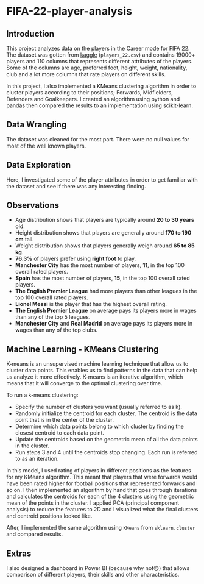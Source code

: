 # FIFA-22-player-analysis

## Introduction
This project analyzes data on the players in the Career mode for FIFA 22. The dataset was gotten from [kaggle](https://www.kaggle.com/datasets/stefanoleone992/fifa-22-complete-player-dataset) (`players_22.csv`) and contains 19000+ players and 110 columns that represents different attributes of the players. Some of the columns are age, preferred foot, height, weight, nationality, club and a lot more columns that rate players on different skills.

In this project, I also implemented a KMeans clustering algorithm in order to cluster players according to their positions; Forwards, Midfielders, Defenders and Goalkeepers. I created an algorithm using python and pandas then compared the results to an implementation using scikit-learn.

## Data Wrangling
The dataset was cleaned for the most part. There were no null values for most of the well known players.

## Data Exploration
Here, I investigated some of the player attributes in order to get familiar with the dataset and see if there was any interesting finding.

## Observations
* Age distribution shows that players are typically around **20 to 30 years** old.
* Height distribution shows that players are generally around **170 to 190 cm** tall.
* Weight distribution shows that players generally weigh around **65 to 85 kg**.
* **76.3%** of players prefer using **right foot** to play.
* **Manchester City** has the most number of players, **11**, in the top 100 overall rated players.
* **Spain** has the most number of players, **15**, in the top 100 overall rated players.
* **The English Premier League** had more players than other leagues in the top 100 overall rated players.
* **Lionel Messi** is the player that has the highest overall rating.
* **The English Premier League** on average pays its players more in wages than any of the top 5 leagues.
* **Manchester City** and **Real Madrid** on average pays its players more in wages than any of the top clubs.


## Machine Learning - KMeans Clustering
K-means is an unsupervised machine learning technique that allow us to cluster data points. This enables us to find patterns in the data that can help us analyze it more effectively. K-means is an iterative algorithm, which means that it will converge to the optimal clustering over time.

To run a k-means clustering:

* Specify the number of clusters you want (usually referred to as k).
* Randomly initialize the centroid for each cluster. The centroid is the data point that is in the center of the cluster.
* Determine which data points belong to which cluster by finding the closest centroid to each data point.
* Update the centroids based on the geometric mean of all the data points in the cluster.
* Run steps 3 and 4 until the centroids stop changing. Each run is referred to as an iteration.

In this model, I used rating of players in different positions as the features for my KMeans algorithm. This meant that players that were forwards would have been rated higher for football positions that represented forwards and so on. I then implemented an algorithm by hand that goes through iterations and calculates the centroids for each of the 4 clusters using the geometric mean of the points in the cluster. I applied PCA (principal component analysis) to reduce the features to 2D and I visualized what the final clusters and centroid positions looked like.

After, I implemented the same algorithm using `KMeans` from `sklearn.cluster` and compared results.


## Extras
I also designed a dashboard in Power BI (because why not:upside_down_face:) that allows comparison of different players, their skills and other characteristics.

